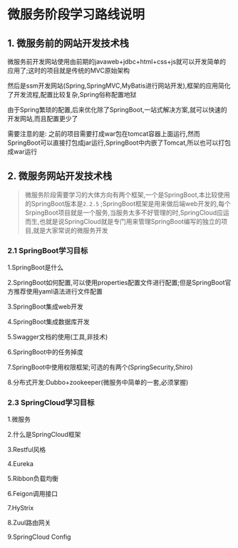 # 微服务阶段学习路线说明

## 1. 微服务前的网站开发技术栈

微服务前开发网站使用由前期的javaweb+jdbc+html+css+js就可以开发简单的应用了;这时的项目就是传统的MVC原始架构

然后是ssm开发网站(Spring,SpringMVC,MyBatis进行网站开发),框架的应用简化了开发流程,配置比较复杂,Spring俗称配置地狱

由于Spring繁琐的配置,后来优化除了SpringBoot,一站式解决方案,就可以快速的开发网站,而且配置更少了

需要注意的是: 之前的项目需要打成war包在tomcat容器上面运行,然而SpringBoot可以直接打包成jar运行,SpringBoot中内嵌了Tomcat,所以也可以打包成war运行



## 2. 微服务网站开发技术栈

>  微服务阶段需要学习的大体方向有两个框架,一个是SpringBoot,本比较使用的SpringBoot版本是`2.2.5` ;SpringBoot框架是用来做后端web开发的,每个SrpingBoot项目就是一个服务,当服务太多不好管理的时,SpringCloud应运而生,也就是说SpringCloud就是专门用来管理SpringBoot编写的独立的项目,就是大家常说的微服务开发

### 2.1 SpringBoot学习目标

1.SpringBoot是什么

2.SpringBoot如何配置,可以使用properties配置文件进行配置;但是SpringBoot官方推荐使用yaml语法进行文件配置

3.SpringBoot集成web开发

4.SpringBoot集成数据库开发

5.Swagger文档的使用(工具,非技术)

6.SpringBoot中的任务掉度

7.SpringBoot中使用权限框架;可选的有两个(SpringSecurity,Shiro)

8.分布式开发:Dubbo+zookeeper(微服务中简单的一套,必须掌握)

### 2.3 SpringCloud学习目标

1.微服务

2.什么是SpringCloud框架

3.Restful风格

4.Eureka

5.Ribbon负载均衡

6.Feigon调用接口

7.HyStrix

8.Zuul路由网关

9.SpringCloud Config



